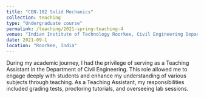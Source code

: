 ```yaml
---
title: "CEN-102 Solid Mechanics"
collection: teaching
type: "Undergraduate course"
permalink: /teaching/2021-spring-teaching-4
venue: "Indian Institute of Technology Roorkee, Civil Engineering Department"
date: 2021-09-1
location: "Roorkee, India"
---
```

During my academic journey, I had the privilege of serving as a Teaching Assistant in the Department of Civil Engineering. This role allowed me to engage deeply with students and enhance my understanding of various subjects through teaching. As a Teaching Assistant, my responsibilities included grading tests, proctoring tutorials, and overseeing lab sessions.
